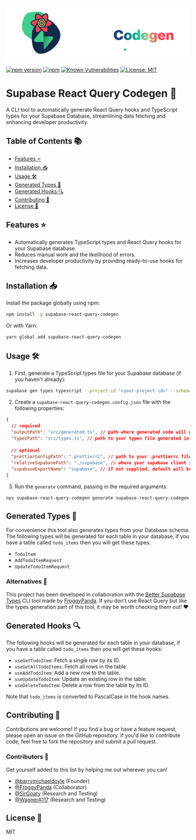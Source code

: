 <link rel="stylesheet" href="./readme.styles.css">
<img src="./assets/supabase-and-react-query-codegen-dark-mode.png" alt="Alt Text" class="banner-image"/>

[![npm version](https://img.shields.io/npm/v/supabase-react-query-codegen.svg)](https://www.npmjs.com/package/supabase-react-query-codegen) [![npm](https://img.shields.io/npm/dt/supabase-react-query-codegen.svg)](https://www.npmjs.com/package/supabase-react-query-codegen) 
 [![Known Vulnerabilities](https://snyk.io/test/github/barrymichaeldoyle/supabase-react-query-codegen/badge.svg)](https://snyk.io/test/github/barrymichaeldoyle/supabase-react-query-codegen) [![License: MIT](https://img.shields.io/badge/License-MIT-green.svg)](https://opensource.org/licenses/MIT)

# Supabase React Query Codegen 🚀

A CLI tool to automatically generate React Query hooks and TypeScript types for your Supabase Database, streamlining data fetching and enhancing developer productivity.

## Table of Contents  📚

- [Features ⭐️](#features-⭐️)
- [Installation 📥](#installation-📥)
- [Usage 🛠️](#usage-🛠️)
- [Generated Types 🚧](#generated-types-🚧)
- [Generated Hooks 🔍](#generated-hooks-🔍)
- [Contributing 🤝](#contributing-🤝)
- [License 📜](#license-📜)

## Features ⭐️

- Automatically generates TypeScript types and React Query hooks for your Supabase database.
- Reduces manual work and the likelihood of errors.
- Increases developer productivity by providing ready-to-use hooks for fetching data.

## Installation 📥

Install the package globally using npm:

```bash
npm install -g supabase-react-query-codegen
```

Or with Yarn:

```bash
yarn global add supabase-react-query-codegen
```

## Usage 🛠️

1. First, generate a TypeScript types file for your Supabase database (if you haven't already):

```bash
supabase gen types typescript --project-id "<your-project-id>" --schema public > path/to/types.ts
```

2. Create a `supabase-react-query-codegen.config.json` file with the following properties:
```json
{
  // required
  "outputPath": "src/generated.ts", // path where generated code will go
  "typesPath": "src/types.ts", // path to your types file generated in step 1

  // optional
  "prettierConfigPath": ".prettierrc", // path to your .prettierrc file
  "relativeSupabasePath": "./supabase", // where your supabase client is relative to your generated file
  "supabaseExportName": "supabase", // if not supplied, default will be imported in your generated file
}
```

3. Run the `generate` command, passing in the required arguments:

```bash
npx supabase-react-query-codegen generate supabase-react-query-codegen.config.json
```

## Generated Types 🚧

For convenience this tool also generates types from your Database schema.
The following types will be generated for each table in your database, if you have a table called `todo_items` then you will get these types:

- `TodoItem`
- `AddTodoItemRequest`
- `UpdateTodoItemRequest`

### Alternatives 🔄

This project has been developed in collaboration with the [Better Supabase Types](https://github.com/FroggyPanda/better-supabase-types) CLI tool made by [FroggyPanda](https://github.com/FroggyPanda). If you don't use React Query but like the types generation part of this tool, it may be worth checking them out! ❤️

## Generated Hooks 🔍

The following hooks will be generated for each table in your database, if you have a table called `todo_items` then you will get these hooks:

- `useGetTodoItem`: Fetch a single row by its ID.
- `useGetAllTodoItems`: Fetch all rows in the table.
- `useAddTodoItem`: Add a new row to the table.
- `useUpdateTodoItem`: Update an existing row in the table.
- `useDeleteTodoItem`: Delete a row from the table by its ID.

Note that `todo_items` is converted to PascalCase in the hook names.

## Contributing 🤝

Contributions are welcome! If you find a bug or have a feature request, please open an issue on the GitHub repository. If you'd like to contribute code, feel free to fork the repository and submit a pull request.

### Contributors 👥

Get yourself added to this list by helping me out wherever you can!

- [@barrymichaeldoyle](https://github.com/barrymichaeldoyle) (Founder)
- [@FroggyPanda](https://github.com/FroggyPanda) (Collaborator)
- [@SirGoaty](https://github.com/sirgoaty) (Research and Testing)
- [@WagnerA117](https://github.com/WagnerA117) (Research and Testing)

## License 📜

MIT
